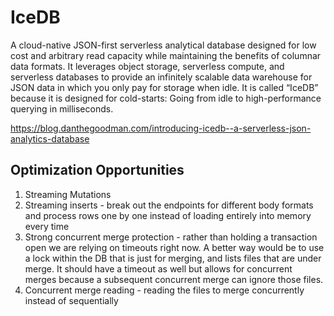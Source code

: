 # IceDB

A cloud-native JSON-first serverless analytical database designed for low cost and arbitrary read capacity while maintaining the benefits of columnar data formats. It leverages object storage, serverless compute, and serverless databases to provide an infinitely scalable data warehouse for JSON data in which you only pay for storage when idle. It is called “IceDB” because it is designed for cold-starts: Going from idle to high-performance querying in milliseconds.

https://blog.danthegoodman.com/introducing-icedb--a-serverless-json-analytics-database

## Optimization Opportunities

1. Streaming Mutations
2. Streaming inserts - break out the endpoints for different body formats and process rows one by one instead of loading entirely into memory every time
3. Strong concurrent merge protection - rather than holding a transaction open we are relying on timeouts right now. A better way would be to use a lock within the DB that is just for merging, and lists files that are under merge. It should have a timeout as well but allows for concurrent merges because a subsequent concurrent merge can ignore those files.
4. Concurrent merge reading - reading the files to merge concurrently instead of sequentially
